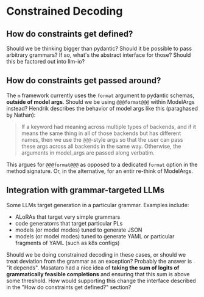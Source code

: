 # Constrained Decoding

## How do constraints get defined?

Should we be thinking bigger than pydantic? Should it be possible to pass arbitrary grammars? If so, what's the abstract interface for those? Should this be factored out into llm-io?

## How do constraints get passed around?

The `m` framework currently uses the `format` argument to pydantic schemas, **outside of model args**. Should we be using `@@@format@@@` within ModelArgs instead? Hendrik describes the behavior of model args like this (paraghased by Nathan):

> If a keyword had meaning across multiple types of backends, and if it means the same thing in all of those backends but has different names, then we use the `@@@`-style args so that the user can pass these args across all backends in the same way. Otherwise, the arguments in model_args are passed along verbatim.

This argues for `@@@format@@@` as opposed to a dedicated `format` option in the method signature. Or, in the alternative, for an entir re-think of ModelArgs.

## Integration with grammar-targeted LLMs

Some LLMs target generation in a particular grammar. Examples include:
 * ALoRAs that target very simple grammars
 * code generatorrs that target particular PLs
 * models (or model modes) tuned to generate JSON
 * models (or model modes) tuned to generate YAML or particular fragments of YAML (such as k8s configs)

Should we be doing constrained decoding in these cases, or should we treat deviation from the grammar as an exception? Probably the answer is "it depends". Masataro had a nice idea of **taking the sum of logits of grammatically feasible completions** and ensuring that this sum is above some threshold. How would supporting this change the interface described in the "How do constraints get defined?" section?